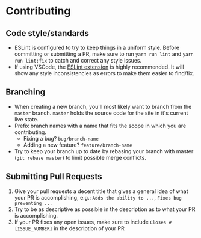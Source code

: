 # Contributing

## Code style/standards
* ESLint is configured to try to keep things in a uniform style. Before committing or submitting a PR, make sure to run `yarn run lint` and `yarn run lint:fix` to catch and correct any style issues.
* If using VSCode, the [ESLint extension](https://marketplace.visualstudio.com/items?itemName=dbaeumer.vscode-eslint) is highly recommended. It will show any style inconsistencies as errors to make them easier to find/fix.

## Branching
* When creating a new branch, you'll most likely want to branch from the `master` branch. `master` holds the source code for the site in it's current live state.
* Prefix branch names with a name that fits the scope in which you are contributing. 
  * Fixing a bug? `bug/branch-name`
  * Adding a new feature? `feature/branch-name`
* Try to keep your branch up to date by rebasing your branch with master (`git rebase master`) to limit possible merge conflicts.

## Submitting Pull Requests

1. Give your pull requests a decent title that gives a general idea of what your PR is accomplishing, e.g.: `Adds the ability to ...`, `Fixes bug preventing ...`
2. Try to be as descriptive as possible in the description as to what your PR is accomplishing.
3. If your PR fixes any open issues, make sure to include `Closes #[ISSUE_NUMBER]` in the description of your PR
